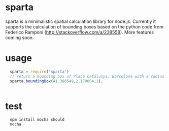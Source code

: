 # sparta

sparta is a minimalistic spatial calculation library for node.js. Currently it supports the calculation of bounding boxes based on the python code from Federico Ramponi (http://stackoverflow.com/a/238558). More features coming soon.

# usage
``` js
  sparta = require('sparta')
  // return a bounding box of Placa Catalunya, Barcelona with a radius of 1km.
  sparta.boundingBox(41.386549,2.170004,1);
  
```

# test
``` js
  npm install mocha should
  mocha
```